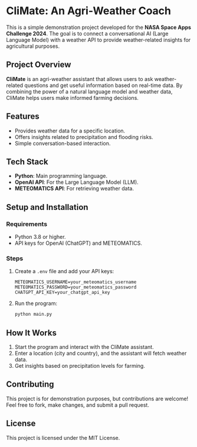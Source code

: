 # **CliMate: An Agri-Weather Coach**

This is a simple demonstration project developed for the **NASA Space Apps Challenge 2024**. The goal is to connect a conversational AI (Large Language Model) with a weather API to provide weather-related insights for agricultural purposes.

## **Project Overview**

**CliMate** is an agri-weather assistant that allows users to ask weather-related questions and get useful information based on real-time data. By combining the power of a natural language model and weather data, CliMate helps users make informed farming decisions.

## **Features**
- Provides weather data for a specific location.
- Offers insights related to precipitation and flooding risks.
- Simple conversation-based interaction.

## **Tech Stack**
- **Python**: Main programming language.
- **OpenAI API**: For the Large Language Model (LLM).
- **METEOMATICS API**: For retrieving weather data.

## **Setup and Installation**

### **Requirements**
- Python 3.8 or higher.
- API keys for OpenAI (ChatGPT) and METEOMATICS.

### **Steps**
1. Create a `.env` file and add your API keys:
    ```
    METEOMATICS_USERNAME=your_meteomatics_username
    METEOMATICS_PASSWORD=your_meteomatics_password
    CHATGPT_API_KEY=your_chatgpt_api_key
    ```

2. Run the program:
    ```bash
    python main.py
    ```

## **How It Works**

1. Start the program and interact with the CliMate assistant.
2. Enter a location (city and country), and the assistant will fetch weather data.
3. Get insights based on precipitation levels for farming.

## **Contributing**

This project is for demonstration purposes, but contributions are welcome! Feel free to fork, make changes, and submit a pull request.

## **License**

This project is licensed under the MIT License.
